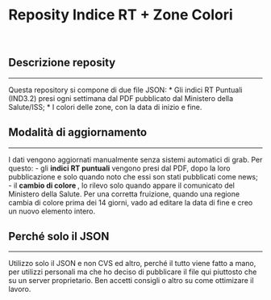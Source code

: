 <h1>Reposity Indice RT + Zone Colori</h1> <br />

<h2> Descrizione reposity </h2><hr>
Questa repository si compone di due file JSON:
* Gli indici RT Puntuali (IND3.2) presi ogni settimana dal PDF pubblicato dal Ministero della Salute/ISS;
* I colori delle zone, con la data di inizio e fine. 

<h2> Modalità di aggiornamento </h2><hr>
I dati vengono aggiornati manualmente senza sistemi automatici di grab. Per questo:
- gli <b>indici RT puntuali</b> vengono presi dal PDF, dopo la loro pubblicazione e solo quando noto che essi son stati pubblicati come news;
- il <b>cambio di colore </b>, lo rilevo solo quando appare il comunicato del Ministero della Salute. Per una corretta fruizione, quando una regione cambia di colore prima dei 14 giorni, vado ad editare la data di fine e creo un nuovo elemento intero. 

<h2> Perché solo il JSON </h2><hr>
Utilizzo solo il JSON e non CVS ed altro, perché il tutto viene fatto a mano, per utilizzi personali ma che ho deciso di pubblicare il file qui piuttosto che su un server proprietario. Ben accetti consigli o altro su come ottimizare il lavoro. 
